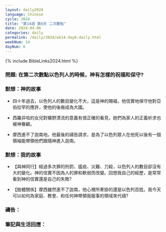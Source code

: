 ```yaml
---
layout: daily2024
language: Chinese
cycle: 2024
title: "第14週 第6天 二次數點"
date: 2024-04-06
categories: daily
permalink: /daily/2024/wk14-day6-daily.html
weekNum: 14
dayNum: 6
---
```


{% include BibleLinks2024.html %}

### 問題: 在第二次數點以色列人的時候，神有怎樣的祝福和保守?

### 默想：神的故事 

+ 四十年過去，以色列人的數目變化不大，這是神的賜福，他信實地保守他對亞伯拉罕的應許，使他的後裔成為大國。

+ 西羅非哈的女兒對曠野漂流的意義有很正確的看見，她們為家人的正義祈求也被神眷顧。

+ 摩西進不了迦南地。他最後的禱告請求，是為了以色列眾人在他死以後有一個領袖能帶領他們跟隨神進入迦南。

### 默想：我的故事 

+ 【與神同行】經過多次罪的刑罰、瘟疫、災難、刀殺，以色列人的數目卻沒有大的變化。神的信實不因為人的罪和軟弱而改變。回想我自己的經歷，是常常看到神的信實還是自己的失敗?

+ 【肢體關係】摩西雖然進不了迦南，他心裡所牽掛的還是以色列百姓。我今天可以如何為家庭、教會、和任何神帶領我服事的領域來代禱?

### 禱告：

### 筆記與生活回應：
